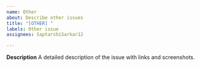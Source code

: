 ```yaml
---
name: Other
about: Describe other issues
title: "[OTHER] "
labels: Other issue
assignees: SaptarshiSarkar12

---
```


**Description**
A detailed description of the issue with links and screenshots.
